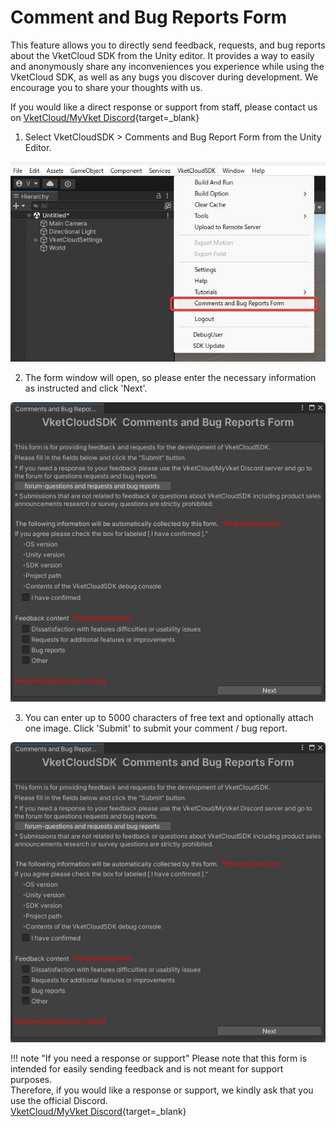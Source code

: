 # Comment and Bug Reports Form

This feature allows you to directly send feedback, requests, and bug reports about the VketCloud SDK from the Unity editor.
It provides a way to easily and anonymously share any inconveniences you experience while using the VketCloud SDK, as well as any bugs you discover during development.
We encourage you to share your thoughts with us.

If you would like a direct response or support from staff, please contact us on [VketCloud/MyVket Discord](https://discord.com/invite/vsFDNTKdNZ){target=_blank}

1. Select VketCloudSDK > Comments and Bug Report Form from the Unity Editor.

![Comments](img/Comments_01.jpg)

2. The form window will open, so please enter the necessary information as instructed and click 'Next'.

![Comments](img/Comments_02.jpg)

3. You can enter up to 5000 characters of free text and optionally attach one image. Click 'Submit' to submit your comment / bug report.

![Comments](img/Comments_02.jpg)

!!! note "If you need a response or support"
    Please note that this form is intended for easily sending feedback and is not meant for support purposes.<br>
    Therefore, if you would like a response or support, we kindly ask that you use the official Discord.<br>
    [VketCloud/MyVket Discord](https://discord.com/invite/vsFDNTKdNZ){target=_blank}
